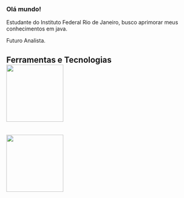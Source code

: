 ### Olá mundo! 


Estudante do Instituto Federal Rio de Janeiro, busco aprimorar meus conhecimentos em java.

Futuro Analista.
## Ferramentas e Tecnologias<br><img src="https://raw.githubusercontent.com/MatheusHonorato/curso-front-end-marco-bruno/master/html-css-js.png" width="150" height="150" style="text-align:center;"/>
<br><img src="https://cdn-icons-png.flaticon.com/512/226/226777.png" height="150" width="150"/>


